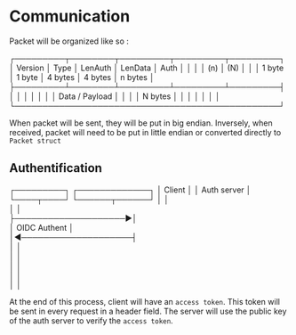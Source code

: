# Communication

Packet will be organized like so :

┌─────────┬────────┬─────────┬─────────┬─────────┐
│ Version │  Type  │ LenAuth │ LenData │  Auth   │
│         │        │   (n)   │   (N)   │         │
│ 1 byte  │ 1 byte │ 4 bytes │ 4 bytes │ n bytes │
├─────────┴────────┴─────────┴─────────┴─────────┤
│                                                │
│                                                │
│                                                │
│                  Data / Payload                │
│                                                │
│                     N bytes                    │
│                                                │
│                                                │
│                                                │
└────────────────────────────────────────────────┘

When packet will be sent, they will be put in big endian.
Inversely, when received, packet will need to be put in little endian or 
converted directly to `Packet struct`

## Authentification

┌─────────┐         ┌─────────────┐
│ Client  │         │ Auth server │
└────┬────┘         └──────┬──────┘
     │                     │       
     │                     │       
     ├────────────────────►│       
     │     OIDC Authent    │       
     │◄────────────────────┤       
     │                     │       
     │                     │       
     │                     │       
     │                     │       
     │                     │

At the end of this process, client will have an `access token`. This token will
be sent in every request in a header field.
The server will use the public key of the auth server to verify the `access token`.

## 
